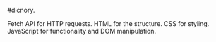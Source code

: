 #dicnory.

Fetch API for HTTP requests.
HTML for the structure.
CSS for styling.
JavaScript for functionality and DOM manipulation.
